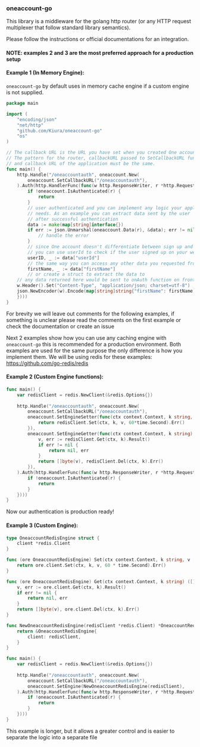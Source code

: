### oneaccount-go

This library is a middleware for the golang http router (or any HTTP request multiplexer that follow standard library semantics).

Please follow the instructions or official documentations for an integration.

#### NOTE: examples 2 and 3 are the most preferred approach for a production setup

#### Example 1 (In Memory Engine):
`oneaccount-go` by default uses in memory cache engine if a custom engine is not supplied.
```go
package main

import (
    "encoding/json"
    "net/http"
    "github.com/Kiura/oneaccount-go"
    "os"
)

// The callback URL is the URL you have set when you created One account app.
// The pattern for the router, callbackURL passed to SetCallbackURL function
// and callback URL of the application must be the same.
func main() {
    http.Handle("/oneaccountauth", oneaccount.New(
        oneaccount.SetCallbackURL("/oneaccountauth"),
    ).Auth(http.HandlerFunc(func(w http.ResponseWriter, r *http.Request) {
        if !oneaccount.IsAuthenticated(r) {
            return
        }
        // user authenticated and you can implement any logic your application 
        // needs. As an example you can extract data sent by the user 
        // after successful authentication
        data := make(map[string]interface{})
        if err := json.Unmarshal(oneaccount.Data(r), &data); err != nil {
            // handle the error
        }
        // since One account doesn't differentiate between sign up and sign in, 
        // you can use userId to check if the user signed up on your website or not
        userID, _ := data["userId"]
        // the same way you can access any other data you requested from the user:
        firstName, _ := data["firstName"]
        // or create a struct to extract the data to
	// any data returned here would be sent to onAuth function on front-end e.g.:
	w.Header().Set("Content-Type", "application/json; charset=utf-8")
	json.NewEncoder(w).Encode(map[string]string{"firstName": firstName)
    })))
}
```

For brevity we will leave out comments for the following examples, 
if something is unclear please read the comments on the first example 
or check the documentation or create an issue 

Next 2 examples show how you can use any caching engine with `oneaccount-go`
this is recommended for a production environment. Both examples are used
for the same purpose the only difference is how you implement them.
We will be using redis for these examples: https://github.com/go-redis/redis

#### Example 2 (Custom Engine functions):
```go
func main() {
	var redisClient = redis.NewClient(&redis.Options{})
	
	http.Handle("/oneaccountauth", oneaccount.New(
		oneaccount.SetCallbackURL("/oneaccountauth"),
		oneaccount.SetEngineSetter(func(ctx context.Context, k string, v []byte) error {
			return redisClient.Set(ctx, k, v, 60*time.Second).Err()
		}),
		oneaccount.SetEngineGetter(func(ctx context.Context, k string) ([]byte, error) {
			v, err := redisClient.Get(ctx, k).Result()
			if err != nil {
				return nil, err
			}
			return []byte(v), redisClient.Del(ctx, k).Err()
		}),
	).Auth(http.HandlerFunc(func(w http.ResponseWriter, r *http.Request) {
		if !oneaccount.IsAuthenticated(r) {
			return
		}
	})))
}
```
Now our authentication is production ready!

#### Example 3 (Custom Engine):
```go
type OneaccountRedisEngine struct {
    client *redis.Client
}

func (ore OneaccountRedisEngine) Set(ctx context.Context, k string, v []byte) error {
    return ore.client.Set(ctx, k, v, 60 * time.Second).Err()
}

func (ore OneaccountRedisEngine) Get(ctx context.Context, k string) ([]byte, error) {
    v, err := ore.client.Get(ctx, k).Result()
    if err != nil {
        return nil, err
    }
    return []byte(v), ore.client.Del(ctx, k).Err()
}

func NewOneaccountRedisEngine(redisClient *redis.Client) *OneaccountRedisEngine {
    return &OneaccountRedisEngine{
	    client: redisClient,
    }
}

func main() {
    var redisClient = redis.NewClient(&redis.Options{})
    
    http.Handle("/oneaccountauth", oneaccount.New(
        oneaccount.SetCallbackURL("/oneaccountauth"),
        oneaccount.SetEngine(NewOneaccountRedisEngine(redisClient),
    ).Auth(http.HandlerFunc(func(w http.ResponseWriter, r *http.Request) {
        if !oneaccount.IsAuthenticated(r) {
            return
        }
    })))
}
```

This example is longer, but it allows a greater control 
and is easier to separate the logic into a separate file
